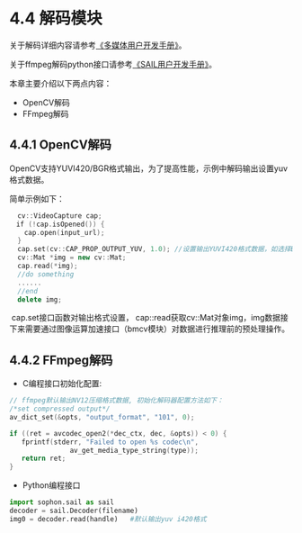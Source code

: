 # 4.4 解码模块

关于解码详细内容请参考[《多媒体用户开发手册》](https://doc.sophgo.com/docs/docs\_latest\_release/multimedia\_guide/html/index.html)。

关于ffmpeg解码python接口请参考[《SAIL用户开发手册》](https://doc.sophgo.com/docs/docs\_latest\_release/sophon-inference/html/index.html)。

本章主要介绍以下两点内容：

* OpenCV解码
* FFmpeg解码

## 4.4.1 OpenCV解码

OpenCV支持YUVI420/BGR格式输出，为了提高性能，示例中解码输出设置yuv格式数据。

简单示例如下：

```cpp
  cv::VideoCapture cap;
　if (!cap.isOpened()) {
　  cap.open(input_url);
  }
  cap.set(cv::CAP_PROP_OUTPUT_YUV, 1.0); //设置输出YUVI420格式数据，如选择BGR输出则注释掉此行代码
  cv::Mat *img = new cv::Mat;
  cap.read(*img);
  //do something
  ......
  //end
  delete img;
```

​ cap.set接口函数对输出格式设置， cap::read获取cv::Mat对象img，img数据接下来需要通过图像运算加速接口（bmcv模块）对数据进行推理前的预处理操作。

## 4.4.2 FFmpeg解码

* C编程接口初始化配置:

```cpp
// ffmpeg默认输出NV12压缩格式数据, 初始化解码器配置方法如下：
/*set compressed output*/
av_dict_set(&opts, "output_format", "101", 0);

if ((ret = avcodec_open2(*dec_ctx, dec, &opts)) < 0) {
   fprintf(stderr, "Failed to open %s codec\n",
               av_get_media_type_string(type));
   return ret;
}
```

* Python编程接口

```python
import sophon.sail as sail
decoder = sail.Decoder(filename)
img0 = decoder.read(handle)   #默认输出yuv i420格式
```
